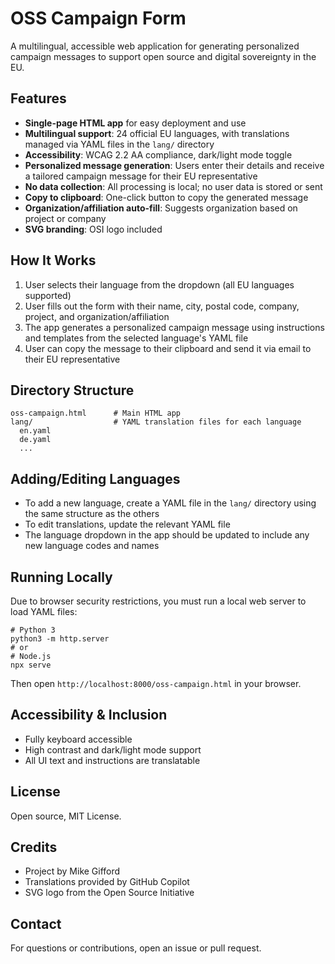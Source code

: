 # OSS Campaign Form

A multilingual, accessible web application for generating personalized campaign messages to support open source and digital sovereignty in the EU.

## Features
- **Single-page HTML app** for easy deployment and use
- **Multilingual support**: 24 official EU languages, with translations managed via YAML files in the `lang/` directory
- **Accessibility**: WCAG 2.2 AA compliance, dark/light mode toggle
- **Personalized message generation**: Users enter their details and receive a tailored campaign message for their EU representative
- **No data collection**: All processing is local; no user data is stored or sent
- **Copy to clipboard**: One-click button to copy the generated message
- **Organization/affiliation auto-fill**: Suggests organization based on project or company
- **SVG branding**: OSI logo included

## How It Works
1. User selects their language from the dropdown (all EU languages supported)
2. User fills out the form with their name, city, postal code, company, project, and organization/affiliation
3. The app generates a personalized campaign message using instructions and templates from the selected language's YAML file
4. User can copy the message to their clipboard and send it via email to their EU representative

## Directory Structure
```
oss-campaign.html      # Main HTML app
lang/                  # YAML translation files for each language
  en.yaml
  de.yaml
  ...
```

## Adding/Editing Languages
- To add a new language, create a YAML file in the `lang/` directory using the same structure as the others
- To edit translations, update the relevant YAML file
- The language dropdown in the app should be updated to include any new language codes and names

## Running Locally
Due to browser security restrictions, you must run a local web server to load YAML files:

```
# Python 3
python3 -m http.server
# or
# Node.js
npx serve
```
Then open `http://localhost:8000/oss-campaign.html` in your browser.

## Accessibility & Inclusion
- Fully keyboard accessible
- High contrast and dark/light mode support
- All UI text and instructions are translatable

## License
Open source, MIT License.

## Credits
- Project by Mike Gifford
- Translations provided by GitHub Copilot
- SVG logo from the Open Source Initiative

## Contact
For questions or contributions, open an issue or pull request.
